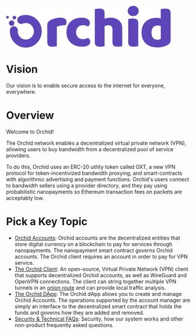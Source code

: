 ![](img/name_logo.png "Orchid Logo")

# Vision
Our vision is to enable secure access to the internet for everyone, everywhere.

# Overview
Welcome to Orchid!

The Orchid network enables a decentralized virtual private network (VPN),
allowing users to buy bandwidth from a decentralized pool of service providers.

To do this, Orchid uses an ERC-20 utility token called OXT, a new VPN protocol
for token-incentivized bandwidth proxying, and smart-contracts with algorithmic
advertising and payment functions. Orchid's users connect to bandwidth sellers
using a provider directory, and they pay using probabilistic nanopayments so
Ethereum transaction fees on packets are acceptably low.

# Pick a Key Topic
* [Orchid Accounts](https://docs.orchid.com/en/stable/accounts/): Orchid accounts are the decentralized entities that store digital currency on a blockchain to pay for services through nanopayments. The nanopayment smart contract governs Orchid accounts. The Orchid client requires an account in order to pay for VPN service. 
* [The Orchid Client](https://docs.orchid.com/en/stable/using-orchid/): An open-source, Virtual Private Network (VPN) client that supports decentralized Orchid accounts, as well as WireGuard and OpenVPN connections. The client can string together multiple VPN tunnels in an [onion route](https://en.wikipedia.org/wiki/Onion_routing) and can provide local traffic analysis.
* [The Orchid DApp](https://docs.orchid.com/en/stable/orchid-dapp/): The Orchid dApp allows you to create and manage Orchid Accounts. The operations supported by the account manager are simply an interface to the decentralized smart contract that holds the funds and governs how they are added and removed.
* [Security & Technical FAQs](https://docs.orchid.com/en/stable/faq/): Security, how our system works and other non-product frequently asked questions.

